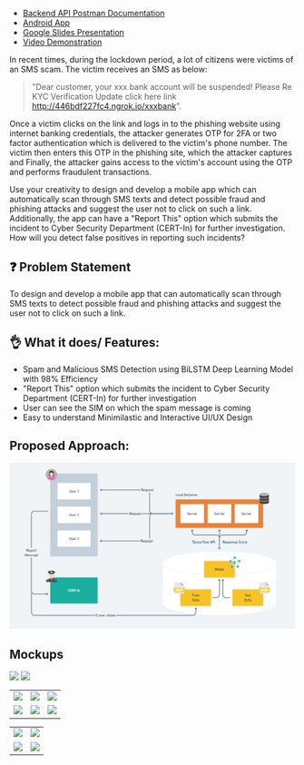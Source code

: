 <!-- # SMS-Spam-API
## Steps to Access
To access our application you can either download the [android application](). -->

- [Backend API Postman Documentation](https://documenter.getpostman.com/view/18833270/UVeAtoRi)
- [Android App](https://github.com/ankithans/aadhaar-address-update/releases/download/v1.0.0/app-release.apk)
- [Google Slides Presentation](https://docs.google.com/presentation/d/1jLPull2oPpjYmqjZ3OYSywi6pUvDwz_kdRglHXa2vA0/edit?usp=sharing)
- [Video Demonstration](https://drive.google.com/file/d/1dfzlQbMaFiceaMA3m3UuaSNw_MhVyJiU/view?usp=sharing)

<!-- ## Motivation  -->
<!-- Confidence in an online world -->
<!-- Our lives have been subjected to digital attacks more than ever before. -->

In recent times, during the lockdown period, a lot of citizens were victims of an SMS scam. 
The victim receives an SMS as below:

> "Dear customer, your xxx bank account will be suspended! Please Re KYC Verification Update click here link http://446bdf227fc4.ngrok.io/xxxbank".

Once a victim clicks on the link and logs in to the phishing website using internet banking credentials, the attacker generates OTP for 2FA or two factor authentication which is delivered to the victim's phone number. The victim then enters this OTP in the phishing site, which the attacker captures and Finally, the attacker gains access to the victim's account using the OTP and performs fraudulent transactions.

Use your creativity to design and develop a mobile app which can automatically scan through SMS texts and detect possible fraud and phishing attacks and suggest the user not to click on such a link. Additionally, the app can have a "Report This" option which submits the incident to Cyber Security Department (CERT-In) for further investigation. How will you detect false positives in reporting such incidents?

## ❓ Problem Statement
To design and develop a mobile app that can automatically scan through SMS texts to detect possible fraud and phishing attacks and suggest the user not to click on such a link.

## 👌 What it does/ Features:
- Spam and Malicious SMS Detection using BiLSTM Deep Learning Model with 98% Efficiency
- "Report This" option which submits the incident to Cyber Security Department (CERT-In) for further investigation
- User can see the SIM on which the spam message is coming
- Easy to understand Minimilastic and Interactive UI/UX Design 

## Proposed Approach:
<img src="https://github.com/eshaanagarwal/SMS-Spam-API/blob/documentation/hackathon.png" >



## Mockups
<img src="./mockups/01.png">
<td><img src="./mockups/12.png"></td>

<table>
    <tr>
        <td><img src="./mockups/02.png"></td>
        <td><img src="./mockups/03.png"></td>
        <td><img src="./mockups/06.png"></td>
    </tr>
    <tr>
        <td><img src="./mockups/05.png"></td>
        <td><img src="./mockups/07.png"></td>
        <td><img src="./mockups/11.png"></td>
    </tr>
</table>
<table>
    <tr>
        <td><img src="./mockups/08.png"></td>
        <td><img src="./mockups/09.png"></td>
    </tr>
    <tr>
        <td><img src="./mockups/10.png"></td>
        <td><img src="./mockups/13.png"></td>
    </tr>
</table>

<!-- ## Tech Stack
React Native, Python, Flask, Tensorflow, Heroku, Git, Numpy, Pandas, Scikit, Matplotlib
Technologies : Deep Learning, Bi-LSTM -->


<!-- ## Steps to run loclly
Clone the repo in your local machine and setup python and flutter environment. Create .env file similar to .env.sample file with all the required fields. -->

<!-- ### Mobile Application
1. Go into `app/` directory by doing `cd app` in terminal.
2. Configure firebase for android by folllowing the [doumentation](https://firebase.flutter.dev/docs/installation/android/).
3. Write `flutter run` in the terminal to start the application. -->

<!-- ### Flask Server
1. Install all the required packages in python virtual enviroment `pip install requirements.txt`
2. Run `python app.py` in the root directory of the project. -->

<!-- ## Contributors
- [Harsh Jadon](https://github.com/harshjadon9)
- [Karnik Kanojia](https://github.com/karnikkanojia)
- [Eshaan Agarwal](https://github.com/eshaanagarwal) -->
